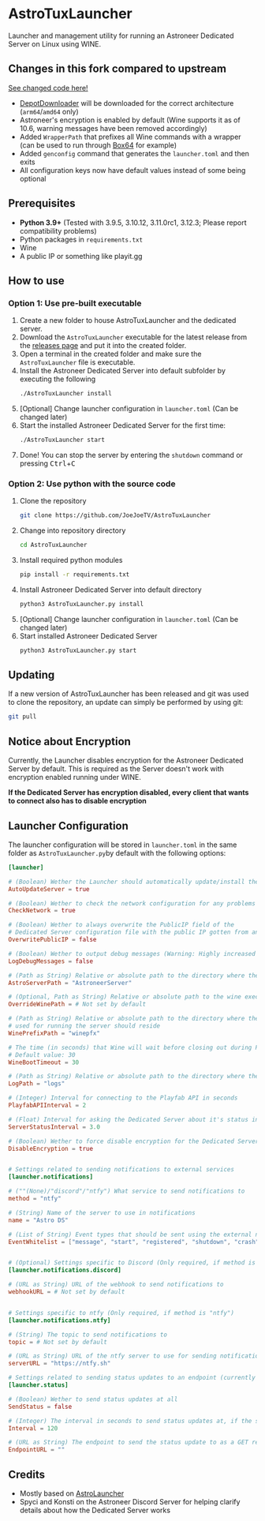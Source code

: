 # AstroTuxLauncher

Launcher and management utility for running an Astroneer Dedicated Server on Linux using WINE.

## Changes in this fork compared to upstream

[See changed code here!](https://github.com/JoeJoeTV/AstroTuxLauncher/compare/master...birdhimself:AstroTuxLauncher:master)

* [DepotDownloader](https://github.com/SteamRE/DepotDownloader) will be downloaded for the correct architecture (`arm64`/`amd64` only)
* Astroneer's encryption is enabled by default (Wine supports it as of 10.6, warning messages have been removed accordingly)
* Added `WrapperPath` that prefixes all Wine commands with a wrapper (can be used to run through [Box64](https://github.com/ptitSeb/box64) for example)
* Added `genconfig` command that generates the `launcher.toml` and then exits
* All configuration keys now have default values instead of some being optional

## Prerequisites

- **Python 3.9+** (Tested with 3.9.5, 3.10.12, 3.11.0rc1, 3.12.3; Please report compatibility problems)
- Python packages in `requirements.txt`
- Wine
- A public IP or something like playit.gg

## How to use

### Option 1: Use pre-built executable

1. Create a new folder to house AstroTuxLauncher and the dedicated server.
2. Download the `AstroTuxLauncher` executable for the latest release from the [releases page](https://github.com/JoeJoeTV/AstroTuxLauncher/releases) and put it into the created folder.
3. Open a terminal in the created folder and make sure the `AstroTuxLauncher` file is executable.
4. Install the Astroneer Dedicated Server into default subfolder by executing the following
    ```sh
    ./AstroTuxLauncher install
    ```
5. [Optional] Change launcher configuration in `launcher.toml` (Can be changed later)
6. Start the installed Astroneer Dedicated Server for the first time:
    ```sh
    ./AstroTuxLauncher start
    ```
7. Done! You can stop the server by entering the `shutdown` command or pressing <kbd>Ctrl</kbd>+<kbd>C</kbd>

### Option 2: Use python with the source code

1. Clone the repository
    ```sh
    git clone https://github.com/JoeJoeTV/AstroTuxLauncher
    ```
2. Change into repository directory
    ```sh
    cd AstroTuxLauncher
    ```
3. Install required python modules
    ```sh
    pip install -r requirements.txt
    ```
4. Install Astroneer Dedicated Server into default directory
    ```sh
    python3 AstroTuxLauncher.py install
    ```
5. [Optional] Change launcher configuration in `launcher.toml` (Can be changed later)
6. Start installed Astroneer Dedicated Server
    ```sh
    python3 AstroTuxLauncher.py start
    ```

## Updating

If a new version of AstroTuxLauncher has been released and git was used to clone the repository, an update can simply be performed by using git:

```sh
git pull
```

## Notice about Encryption

Currently, the Launcher disables encryption for the Astroneer Dedicated Server by default. This is required as the Server doesn't work with encryption enabled running under WINE.

**If the Dedicated Server has encryption disabled, every client that wants to connect also has to disable encryption**

## Launcher Configuration

The launcher configuration will be stored in `launcher.toml` in the same folder as `AstroTuxLauncher.py`by default with the following options:
```toml
[launcher]

# (Boolean) Wether the Launcher should automatically update/install the Astroneer Dedicated Server at start
AutoUpdateServer = true

# (Boolean) Wether to check the network configuration for any problems
CheckNetwork = true

# (Boolean) Wether to always overwrite the PublicIP field of the
# Dedicated Server configuration file with the public IP gotten from an external service
OverwritePublicIP = false

# (Boolean) Wether to output debug messages (Warning: Highly increased output)
LogDebugMessages = false

# (Path as String) Relative or absolute path to the directory where the Astroneer Dedicated server should reside
AstroServerPath = "AstroneerServer"

# (Optional, Path as String) Relative or absolute path to the wine executable to override system binary
OverrideWinePath = # Not set by default

# (Path as String) Relative or absolute path to the directory where the WINE prefix
# used for running the server should reside
WinePrefixPath = "winepfx"

# The time (in seconds) that Wine will wait before closing out during Prefix check and creation
# Default value: 30
WineBootTimeout = 30

# (Path as String) Relative or absolute path to the directory where the log files should reside
LogPath = "logs"

# (Integer) Interval for connecting to the Playfab API in seconds
PlayfabAPIInterval = 2

# (Float) Interval for asking the Dedicated Server about it's status in seconds 
ServerStatusInterval = 3.0

# (Boolean) Wether to force disable encryption for the Dedicated Server
DisableEncryption = true


# Settings related to sending notifications to external services
[launcher.notifications]

# (""(None)/"discord"/"ntfy") What service to send notifications to
method = "ntfy"

# (String) Name of the server to use in notifications
name = "Astro DS"

# (List of String) Event types that should be sent using the external notification method (By default all event types)
EventWhitelist = ["message", "start", "registered", "shutdown", "crash", "player_join", "player_leave", "command", "save", "savegame_change"]


# (Optional) Settings specific to Discord (Only required, if method is "discord")
[launcher.notifications.discord]

# (URL as String) URL of the webhook to send notifications to
webhookURL = # Not set by default


# Settings specific to ntfy (Only required, if method is "ntfy")
[launcher.notifications.ntfy]

# (String) The topic to send notifications to 
topic = # Not set by default

# (URL as String) URL of the ntfy server to use for sending notifications
serverURL = "https://ntfy.sh"

# Settings related to sending status updates to an endpoint (currently mostly just Uptime Kuma using the 'Push' monitor type)
[launcher.status]

# (Boolean) Wether to send status updates at all
SendStatus = false

# (Integer) The interval in seconds to send status updates at, if the status doesn't change in-between
Interval = 120

# (URL as String) The endpoint to send the status update to as a GET request with parameters
EndpointURL = ""
```


## Credits

- Mostly based on [AstroLauncher](https://github.com/ricky-davis/AstroLauncher)
- Spyci and Konsti on the Astroneer Discord Server for helping clarify details about how the Dedicated Server works

